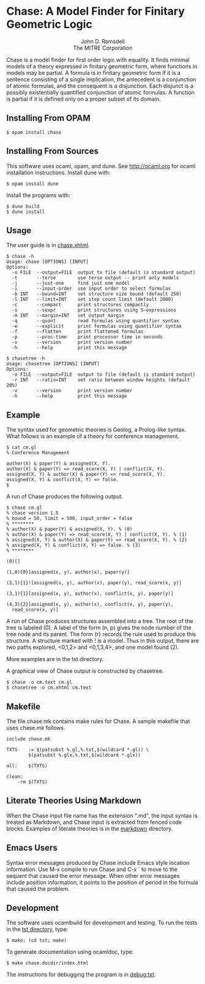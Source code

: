 # Chase: A Model Finder for Finitary Geometric Logic

<p align="center">John D. Ramsdell<br>
The MITRE Corporation</p>

Chase is a model finder for first order logic with equality.  It finds
minimal models of a theory expressed in finitary geometric form, where
functions in models may be partial.  A formula is in finitary
geometric form if it is a sentence consisting of a single implication,
the antecedent is a conjunction of atomic formulas, and the consequent
is a disjunction.  Each disjunct is a possibly existentially
quantified conjunction of atomic formulas.  A function is partial if
it is defined only on a proper subset of its domain.

## Installing From OPAM

    $ opam install chase

## Installing From Sources

This software uses ocaml, opam, and dune.  See <http://ocaml.org> for
ocaml installation instructions.  Install dune with:

    $ opam install dune

Install the programs with:

    $ dune build
    $ dune install

## Usage

The user guide is in [chase.xhtml](https://ramsdell.github.io/chase/index.html).

```
$ chase -h
Usage: chase [OPTIONS] [INPUT]
Options:
  -o FILE  --output=FILE  output to file (default is standard output)
  -t       --terse        use terse output -- print only models
  -j       --just-one     find just one model
  -i       --input-order  use input order to select formulas
  -b INT   --bound=INT    set structure size bound (default 250)
  -l INT   --limit=INT    set step count limit (default 2000)
  -c       --compact      print structures compactly
  -s       --sexpr        print structures using S-expressions
  -m INT   --margin=INT   set output margin
  -q       --quant        read formulas using quantifier syntax
  -e       --explicit     print formulas using quantifier syntax
  -f       --flatten      print flattened formulas
  -p       --proc-time    print processor time in seconds
  -v       --version      print version number
  -h       --help         print this message

```

```
$ chasetree -h
Usage: chasetree [OPTIONS] [INPUT]
Options:
  -o FILE  --output=FILE  output to file (default is standard output)
  -r INT   --ratio=INT    set ratio between window heights (default 20%)
  -v       --version      print version number
  -h       --help         print this message

```

## Example

The syntax used for geometric theories is Geolog, a Prolog-like
syntax.  What follows is an example of a theory for conference
management.

```
$ cat cm.gl
% Conference Management

author(X) & paper(Y) & assigned(X, Y).
author(X) & paper(Y) => read_score(X, Y) | conflict(X, Y).
assigned(X, Y) & author(X) & paper(Y) => read_score(X, Y).
assigned(X, Y) & conflict(X, Y) => false.
$

```

A run of Chase produces the following output.

```
$ chase cm.gl
% chase version 1.5
% bound = 50, limit = 500, input_order = false
% ********
% author(X) & paper(Y) & assigned(X, Y). % (0)
% author(X) & paper(Y) => read_score(X, Y) | conflict(X, Y). % (1)
% assigned(X, Y) & author(X) & paper(Y) => read_score(X, Y). % (2)
% assigned(X, Y) & conflict(X, Y) => false. % (3)
% ********

(0)[]

(1,0){0}[assigned(x, y), author(x), paper(y)]

(2,1){1}![assigned(x, y), author(x), paper(y), read_score(x, y)]

(3,1){1}[assigned(x, y), author(x), conflict(x, y), paper(y)]

(4,3){2}[assigned(x, y), author(x), conflict(x, y), paper(y),
  read_score(x, y)]
```

A run of Chase produces structures assembled into a tree.  The root of
the tree is labeled (0).  A label of the form (n, p) gives the node
number of the tree node and its parent.  The form {r} records the rule
used to produce this structure.  A structure marked with ! is a model.
Thus in this output, there are two paths explored, <0,1,2> and
<0,1,3,4>, and one model found (2).

More examples are in the tst directory.

A graphical view of Chase output is constructed by chasetree.

```
$ chase -o cm.text cm.gl
$ chasetree -o cm.xhtml cm.text
```

## Makefile

The file chase.mk contains make rules for Chase.  A sample makefile
that uses chase.mk follows.

```
include chase.mk

TXTS	:= $(patsubst %.gl,%.txt,$(wildcard *.gl)) \
		$(patsubst %.glx,%.txt,$(wildcard *.glx))

all:	$(TXTS)

clean:
	-rm $(TXTS)
```

## Literate Theories Using Markdown

When the Chase input file name has the extension ".md", the input
syntax is treated as Markdown, and Chase input is extracted from
fenced code blocks.  Examples of literate theories is in the
[markdown](markdown/README.md) directory.

## Emacs Users

Syntax error messages produced by Chase include Emacs style
location information.  Use M-x compile to run Chase and C-x ` to
move to the sequent that caused the error message.  When other error
messages include position information, it points to the position of
period in the formula that caused the problem.

## Development

The software uses ocamlbuild for development and testing.  To run the
tests in the [tst directory](tst/README.md), type:

    $ make; (cd tst; make)

To generate documentation using ocamldoc, type:

    $ make chase.docdir/index.html

The instructions for debugging the program is in [debug.txt](debug.txt).
